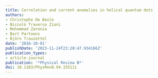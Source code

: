 ```yaml
---
title: Correlation and current anomalies in helical quantum dots
authors:
- Christophe De Beule
- Niccolò Traverso Ziani
- Mohammad Zarenia
- Bart Partoens
- Björn Trauzettel
date: '2016-10-01'
publishDate: '2023-11-24T23:28:47.934166Z'
publication_types:
- article-journal
publication: '*Physical Review B*'
doi: 10.1103/PhysRevB.94.155111
---
```

